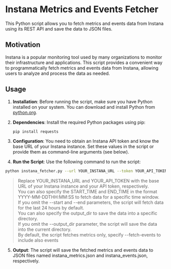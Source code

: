 # Instana Metrics and Events Fetcher

This Python script allows you to fetch metrics and events data from Instana using its REST API and save the data to JSON files.

## Motivation

Instana is a popular monitoring tool used by many organizations to monitor their infrastructure and applications. This script provides a convenient way to programmatically fetch metrics and events data from Instana, allowing users to analyze and process the data as needed.

## Usage

1. **Installation**: Before running the script, make sure you have Python installed on your system. You can download and install Python from [python.org](https://www.python.org/).

2. **Dependencies**: Install the required Python packages using pip:

   ```bash
   pip install requests
   ```
   
3. **Configuration**: You need to obtain an Instana API token and know the base URL of your Instana instance. Set these values in the script or provide them as command-line arguments (see below).
4. **Run the Script**: Use the following command to run the script:
```bash
python instana_fetcher.py --url YOUR_INSTANA_URL --token YOUR_API_TOKEN --fetch-events --start START_TIME --end END_TIME --output_dir OUTPUT_DIR
```

> Replace YOUR_INSTANA_URL and YOUR_API_TOKEN with the base URL of your Instana instance and your API token, respectively.   
> You can also specify the START_TIME and END_TIME in the format YYYY-MM-DDTHH:MM:SS to fetch data for a specific time window.  
> If you omit the --start and --end parameters, the script will fetch data for the last 24 hours by default.  
> You can also specify the output_dir to save the data into a specific directory.  
> If you omit the --output_dir parameter, the script will save the data into the current directory.  
> By default, the script fetches metrics only, specify --fetch-events to include also events  

5. **Output**: The script will save the fetched metrics and events data to JSON files named instana_metrics.json and instana_events.json, respectively.

